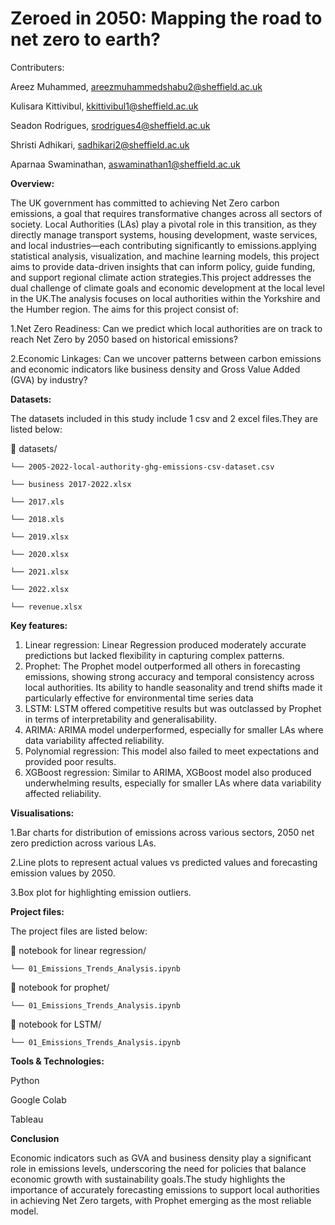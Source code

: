 <h1>Zeroed in 2050: Mapping the road to net zero to earth?</h1>

Contributers:

Areez Muhammed,  areezmuhammedshabu2@sheffield.ac.uk

Kulisara Kittivibul,  kkittivibul1@sheffield.ac.uk

Seadon Rodrigues,  srodrigues4@sheffield.ac.uk

Shristi Adhikari,  sadhikari2@sheffield.ac.uk

Aparnaa Swaminathan,  aswaminathan1@sheffield.ac.uk

**Overview:**

The UK government has committed to achieving Net Zero carbon emissions, a goal that requires transformative changes across all sectors of society. Local Authorities (LAs) play a pivotal role in this transition, as they directly manage transport systems, housing development, waste services, and local industries—each contributing significantly to emissions.applying statistical analysis, visualization, and machine learning models, this project aims to provide data-driven insights that can inform policy, guide funding, and support regional climate action strategies.This project addresses the dual challenge of climate goals and economic development at the local level in the UK.The analysis focuses on local authorities within the Yorkshire and the Humber region.
The aims for this project consist of:

1.Net Zero Readiness: Can we predict which local authorities are on track to reach Net Zero by 2050 based on historical emissions?

2.Economic Linkages: Can we uncover patterns between carbon emissions and economic indicators like business density and Gross Value Added (GVA) by industry?


**Datasets:**

The datasets included in this study include 1 csv and 2 excel files.They are listed below:

📂 datasets/

    └── 2005-2022-local-authority-ghg-emissions-csv-dataset.csv
    
    └── business 2017-2022.xlsx
    
    └── 2017.xls
    
    └── 2018.xls
    
    └── 2019.xlsx

    └── 2020.xlsx
    
    └── 2021.xlsx

    └── 2022.xlsx

    └── revenue.xlsx

**Key features:**

1. Linear regression: Linear Regression produced moderately accurate predictions but lacked flexibility in capturing complex patterns. 
2. Prophet: The Prophet model outperformed all others in forecasting emissions, showing strong accuracy and temporal consistency across local authorities. Its ability to handle seasonality and trend shifts made 
   it particularly effective for environmental time series data
3. LSTM: LSTM offered competitive results but was outclassed by Prophet in terms of interpretability and generalisability.
4. ARIMA: ARIMA model underperformed, especially for smaller LAs where data variability affected reliability.
5. Polynomial regression: This model also failed to meet expectations and provided poor results.
6. XGBoost regression: Similar to ARIMA, XGBoost model also produced underwhelming results, especially for smaller LAs where data variability affected reliability.

**Visualisations:**

1.Bar charts for distribution of emissions across various sectors, 2050 net zero prediction across various LAs.

2.Line plots to represent actual values vs predicted values and forecasting emission values by 2050.

3.Box plot for highlighting emission outliers.

**Project files:**

The project files are listed below:

📂 notebook for linear regression/

    └── 01_Emissions_Trends_Analysis.ipynb
    
   
📂 notebook for prophet/

    └── 01_Emissions_Trends_Analysis.ipynb


📂 notebook for LSTM/

    └── 01_Emissions_Trends_Analysis.ipynb
    


**Tools & Technologies:**

Python

Google Colab

Tableau 

**Conclusion**

Economic indicators such as GVA and business density play a significant role in emissions levels, underscoring the need for policies that balance economic growth with sustainability goals.The study highlights the importance of accurately forecasting emissions to support local authorities in achieving Net Zero targets, with Prophet emerging as the most reliable model.


